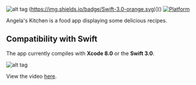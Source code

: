 ![alt tag](https://cloud.githubusercontent.com/assets/10540496/24483626/042012e0-152c-11e7-8d57-185f9d59adde.png)
(https://img.shields.io/badge/Swift-3.0-orange.svg)]() [![Platform](https://img.shields.io/badge/platform-iOS-lightgrey.svg)]()

Angela's Kitchen is a food app displaying some delicious recipes. 



## Compatibility with Swift


The app currently compiles with <b>Xcode 8.0</b> or the <b>Swift 3.0</b>.


![alt tag](https://cloud.githubusercontent.com/assets/10540496/24482816/a23dd396-1526-11e7-8f45-a5bc8b71e204.gif)

View the video <a href="https://www.youtube.com/watch?v=HY4WQRWwNH0">here</a>.
